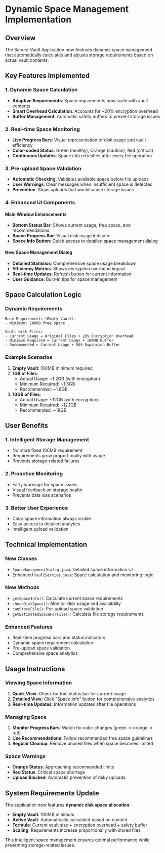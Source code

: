# Dynamic Space Management Implementation

## Overview

The Secure Vault Application now features dynamic space management that automatically calculates and adjusts storage requirements based on actual vault contents.

## Key Features Implemented

### 1. Dynamic Space Calculation

- **Adaptive Requirements**: Space requirements now scale with vault contents
- **Smart Overhead Calculation**: Accounts for ~20% encryption overhead
- **Buffer Management**: Automatic safety buffers to prevent storage issues

### 2. Real-time Space Monitoring

- **Live Progress Bars**: Visual representation of disk usage and vault efficiency
- **Color-coded Status**: Green (healthy), Orange (caution), Red (critical)
- **Continuous Updates**: Space info refreshes after every file operation

### 3. Pre-upload Space Validation

- **Automatic Checking**: Validates available space before file uploads
- **User Warnings**: Clear messages when insufficient space is detected
- **Prevention**: Stops uploads that would cause storage issues

### 4. Enhanced UI Components

#### Main Window Enhancements

- **Bottom Status Bar**: Shows current usage, free space, and recommendations
- **Space Progress Bar**: Visual disk usage indicator
- **Space Info Button**: Quick access to detailed space management dialog

#### New Space Management Dialog

- **Detailed Statistics**: Comprehensive space usage breakdown
- **Efficiency Metrics**: Shows encryption overhead impact
- **Real-time Updates**: Refresh button for current information
- **User Guidance**: Built-in tips for space management

## Space Calculation Logic

### Dynamic Requirements

```text
Base Requirements (Empty Vault):
- Minimum: 100MB free space

Vault with Files:
- Current Usage = Original Files + 20% Encryption Overhead
- Minimum Required = Current Usage + 100MB Buffer
- Recommended = Current Usage + 50% Expansion Buffer
```

### Example Scenarios

1. **Empty Vault**: 100MB minimum required
2. **1GB of Files**:
   - Actual Usage: ~1.2GB (with encryption)
   - Minimum Required: ~1.3GB
   - Recommended: ~1.8GB
3. **10GB of Files**:
   - Actual Usage: ~12GB (with encryption)
   - Minimum Required: ~12.1GB
   - Recommended: ~18GB

## User Benefits

### 1. Intelligent Storage Management

- No more fixed 100MB requirement
- Requirements grow proportionally with usage
- Prevents storage-related failures

### 2. Proactive Monitoring

- Early warnings for space issues
- Visual feedback on storage health
- Prevents data loss scenarios

### 3. Better User Experience

- Clear space information always visible
- Easy access to detailed analytics
- Intelligent upload validation

## Technical Implementation

### New Classes

- `SpaceManagementDialog.java`: Detailed space information UI
- Enhanced `VaultService.java`: Space calculation and monitoring logic

### New Methods

- `getSpaceInfo()`: Calculate current space requirements
- `checkDiskSpace()`: Monitor disk usage and availability
- `canStoreFile()`: Pre-upload space validation
- `getEstimatedSpaceForFile()`: Calculate file storage requirements

### Enhanced Features

- Real-time progress bars and status indicators
- Dynamic space requirement calculation
- Pre-upload space validation
- Comprehensive space analytics

## Usage Instructions

### Viewing Space Information

1. **Quick View**: Check bottom status bar for current usage
2. **Detailed View**: Click "Space Info" button for comprehensive analytics
3. **Real-time Updates**: Information updates after file operations

### Managing Space

1. **Monitor Progress Bars**: Watch for color changes (green → orange → red)
2. **Use Recommendations**: Follow recommended free space guidelines
3. **Regular Cleanup**: Remove unused files when space becomes limited

### Space Warnings

- **Orange Status**: Approaching recommended limits
- **Red Status**: Critical space shortage
- **Upload Blocked**: Automatic prevention of risky uploads

## System Requirements Update

The application now features **dynamic disk space allocation**:

- **Empty Vault**: 100MB minimum
- **Active Vault**: Automatically calculated based on content
- **Formula**: Current vault size + encryption overhead + safety buffer
- **Scaling**: Requirements increase proportionally with stored files

This intelligent space management ensures optimal performance while preventing storage-related issues.
